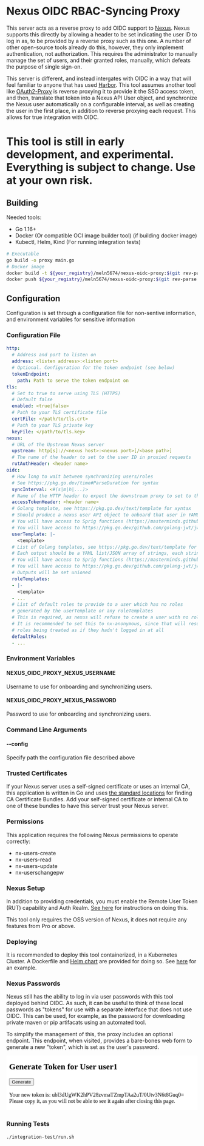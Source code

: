 # Nexus OIDC RBAC-Syncing Proxy

This server acts as a reverse proxy to add OIDC support to [Nexus](https://www.sonatype.com/products/nexus-repository). Nexus supports this directly by allowing a header to be set indicating the user ID to log in as, to be provided by a reverse proxy such as this one. A number of other open-source tools already do this, however, they only implement authentication, not authorization. This requires the administrator to manually manage the set of users, and their granted roles, manually, which defeats the purpose of single sign-on.

This server is different, and instead intergates with OIDC in a way that will feel familiar to anyone that has used [Harbor](https://goharbor.io/). This tool assumes another tool like [OAuth2-Proxy](https://oauth2-proxy.github.io/oauth2-proxy/docs/) is reverse proxying it to provide it the SSO access token, and then, translate that token into a Nexus API User object, and synchronize the Nexus user automatically on a configurable interval, as well as creating the user in the first place, in addition to reverse proxying each request. This allows for true integration with OIDC.

# This tool is still in early development, and experimental. Everything is subject to change. Use at your own risk.

## Building

Needed tools:

* Go 1.16+
* Docker (Or compatible OCI image builder tool) (if building docker image)
* Kubectl, Helm, Kind (For running integration tests)

```bash
# Executable
go build -o proxy main.go
# Docker image
docker build -t ${your_registry}/meln5674/nexus-oidc-proxy:$(git rev-parse HEAD)
docker push ${your_registry}/meln5674/nexus-oidc-proxy:$(git rev-parse HEAD)
```

## Configuration

Configuration is set through a configuration file for non-sentive information, and environment variables for sensitive information

### Configuration File

```yaml
http:
  # Address and port to listen on
  address: <listen address>:<listen port>
  # Optional. Configuration for the token endpoint (see below)
  tokenEndpoint:
    path: Path to serve the token endpoint on
tls:
  # Set to true to serve using TLS (HTTPS)
  # Default false
  enabled: <true|false>
  # Path to your TLS certificate file
  certFile: </path/to/tls.crt>
  # Path to your TLS private key
  keyFile: </path/to/tls.key> 
nexus:
  # URL of the Upstream Nexus server
  upstream: http[s]://<nexus host>:<nexus port>[/<base path>]
  # The name of the header to set to the user ID in proxied requests 
  rutAuthHeader: <header name>
oidc:
  # How long to wait between synchronizing users/roles
  # See https://pkg.go.dev/time#ParseDuration for syntax
  syncInterval: <#(s|m|h|...)>
  # Name of the HTTP header to expect the downstream proxy to set to the JWT OIDC Access token 
  accessTokenHeader: <header name>
  # Golang template, see https://pkg.go.dev/text/template for xyntax 
  # Should produce a nexus user API object to onboard that user in YAML/JSON format
  # You will have access to Sprig functions (https://masterminds.github.io/sprig/)
  # You will have access to https://pkg.go.dev/github.com/golang-jwt/jwt/v4#Token as the .Token variable
  userTemplate: |-
    <template>
  # List of Golang templates, see https://pkg.go.dev/text/template for xyntax 
  # Each output should be a YAML list/JSON array of strings, each string being a valid nexus role name
  # You will have access to Sprig functions (https://masterminds.github.io/sprig/)
  # You will have access to https://pkg.go.dev/github.com/golang-jwt/jwt/v4#Token as the .Token variable
  # Outputs will be set unioned
  roleTemplates:
  - |-
    <template>
  - ...
  # List of default roles to provide to a user which has no roles
  # generated by the userTemplate or any roleTemplates
  # This is required, as nexus will refuse to create a user with no roles.
  # It is recommended to set this to nx-anonymous, since that will result in a user with no
  # roles being treated as if they hadn't logged in at all
  defaultRoles:
  - ...
```

### Environment Variables

#### NEXUS_OIDC_PROXY_NEXUS_USERNAME

Username to use for onboarding and synchronizing users. 

#### NEXUS_OIDC_PROXY_NEXUS_PASSWORD

Password to use for onboarding and synchronizing users.

### Command Line Arguments

#### --config <path>

Specify path the configuration file described above

### Trusted Certificates

If your Nexus server uses a self-signed certificate or uses an internal CA, this application is written in Go and uses [the standard locations](https://go.dev/src/crypto/x509/root_linux.go) for finding CA Certificate Bundles. Add your self-signed certificate or internal CA to one of these bundles to have this server trust your Nexus server.

### Permissions

This application requires the following Nexus permissions to operate correctly:

* nx-users-create
* nx-users-read
* nx-users-update
* nx-userschangepw

### Nexus Setup

In addition to providing credentials, you must enable the Remote User Token (RUT) capability and Auth Realm. [See here](https://help.sonatype.com/repomanager3/nexus-repository-administration/user-authentication/authentication-via-remote-user-token#AuthenticationviaRemoteUserToken-ConfiguringNexusRepository) for instructions on doing this.

This tool only requires the OSS version of Nexus, it does not require any features from Pro or above.

### Deploying

It is recommended to deploy this tool containerized, in a Kubernetes Cluster. A Dockerfile and [Helm chart](./deploy/helm/nexus-oidc-proxy) are provided for doing so. See [here](./integration-test) for an example.

### Nexus Passwords

Nexus still has the ability to log in via user passwords with this tool deployed behind OIDC. As such, it can be useful to think of these local passwords as "tokens" for use with a separate interface that does not use OIDC. This can be used, for example, as the password for downloading private maven or pip artifacats using an automated tool.

To simplify the management of this, the proxy includes an optional endpoint. This endpoint, when visited, provides a bare-bones web form to generate a new "token", which is set as the user's password.

![Token Endpoint](docs/img/token-endpoint.png)

### Running Tests

```bash
./integration-test/run.sh
```
